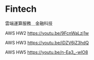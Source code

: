# Fintech
雲端運算服務＿金融科技

AWS HW2
<https://youtu.be/9FcnWaLzj1w>

AWS HW3
<https://youtu.be/iDZV6jZ3hdQ>

AWS HW5
<https://youtu.be/n-Ea3_-wlO8>


